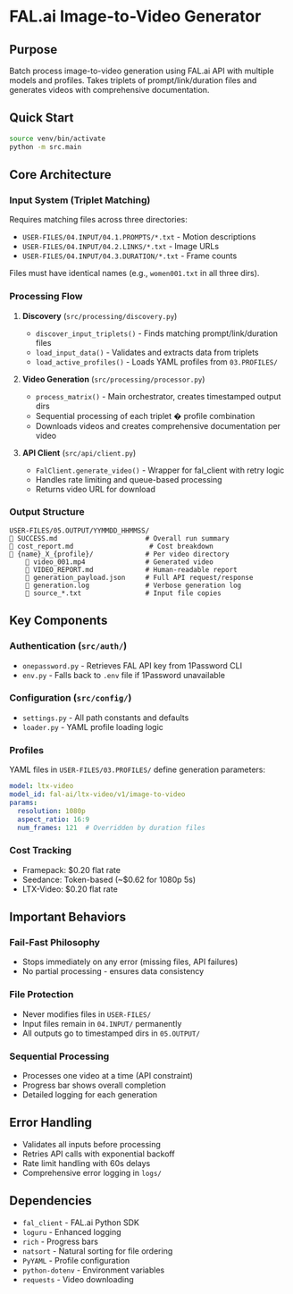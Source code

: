 # FAL.ai Image-to-Video Generator

## Purpose

Batch process image-to-video generation using FAL.ai API with multiple models and profiles. Takes triplets of prompt/link/duration files and generates videos with comprehensive documentation.

## Quick Start

```bash
source venv/bin/activate
python -m src.main
```

## Core Architecture

### Input System (Triplet Matching)

Requires matching files across three directories:

- `USER-FILES/04.INPUT/04.1.PROMPTS/*.txt` - Motion descriptions
- `USER-FILES/04.INPUT/04.2.LINKS/*.txt` - Image URLs
- `USER-FILES/04.INPUT/04.3.DURATION/*.txt` - Frame counts

Files must have identical names (e.g., `women001.txt` in all three dirs).

### Processing Flow

1. **Discovery** (`src/processing/discovery.py`)
   
   - `discover_input_triplets()` - Finds matching prompt/link/duration files
   - `load_input_data()` - Validates and extracts data from triplets
   - `load_active_profiles()` - Loads YAML profiles from `03.PROFILES/`

2. **Video Generation** (`src/processing/processor.py`)
   
   - `process_matrix()` - Main orchestrator, creates timestamped output dirs
   - Sequential processing of each triplet � profile combination
   - Downloads videos and creates comprehensive documentation per video

3. **API Client** (`src/api/client.py`)
   
   - `FalClient.generate_video()` - Wrapper for fal_client with retry logic
   - Handles rate limiting and queue-based processing
   - Returns video URL for download

### Output Structure

```
USER-FILES/05.OUTPUT/YYMMDD_HHMMSS/
   SUCCESS.md                      # Overall run summary
   cost_report.md                   # Cost breakdown
   {name}_X_{profile}/             # Per video directory
       video_001.mp4               # Generated video
       VIDEO_REPORT.md             # Human-readable report
       generation_payload.json     # Full API request/response
       generation.log              # Verbose generation log
       source_*.txt                # Input file copies
```

## Key Components

### Authentication (`src/auth/`)

- `onepassword.py` - Retrieves FAL API key from 1Password CLI
- `env.py` - Falls back to `.env` file if 1Password unavailable

### Configuration (`src/config/`)

- `settings.py` - All path constants and defaults
- `loader.py` - YAML profile loading logic

### Profiles

YAML files in `USER-FILES/03.PROFILES/` define generation parameters:

```yaml
model: ltx-video
model_id: fal-ai/ltx-video/v1/image-to-video
params:
  resolution: 1080p
  aspect_ratio: 16:9
  num_frames: 121  # Overridden by duration files
```

### Cost Tracking

- Framepack: $0.20 flat rate
- Seedance: Token-based (~$0.62 for 1080p 5s)
- LTX-Video: $0.20 flat rate

## Important Behaviors

### Fail-Fast Philosophy

- Stops immediately on any error (missing files, API failures)
- No partial processing - ensures data consistency

### File Protection

- Never modifies files in `USER-FILES/`
- Input files remain in `04.INPUT/` permanently
- All outputs go to timestamped dirs in `05.OUTPUT/`

### Sequential Processing

- Processes one video at a time (API constraint)
- Progress bar shows overall completion
- Detailed logging for each generation

## Error Handling

- Validates all inputs before processing
- Retries API calls with exponential backoff
- Rate limit handling with 60s delays
- Comprehensive error logging in `logs/`

## Dependencies

- `fal_client` - FAL.ai Python SDK
- `loguru` - Enhanced logging
- `rich` - Progress bars
- `natsort` - Natural sorting for file ordering
- `PyYAML` - Profile configuration
- `python-dotenv` - Environment variables
- `requests` - Video downloading